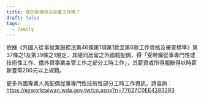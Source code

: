 ```yaml
---
title: 我的配偶可以在臺工作嗎？
draft: false
tags:
  - Family
---
```

依據《外國人從事就業服務法第46條第1項第1款至第6款工作資格及審查標準》第37條之1及第39條之1規定，其隨同居留之外國籍配偶，得「受聘僱從事專門性或技術性工作、僑外資事業主管工作之部分工時工作」，其薪資或所得報酬得以時薪新臺幣200元以上規範。

更多外國專業人員配偶從事專門性技術性部分工時工作資訊，請查詢：<https://ezworktaiwan.wda.gov.tw/cp.aspx?n=77627C0EE4283293>